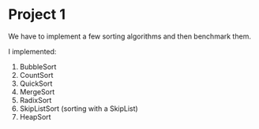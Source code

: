 # Project 1
We have to implement a few sorting algorithms and then benchmark them.

I implemented:
1. BubbleSort
1. CountSort
1. QuickSort
1. MergeSort
1. RadixSort
1. SkipListSort (sorting with a SkipList)
1. HeapSort